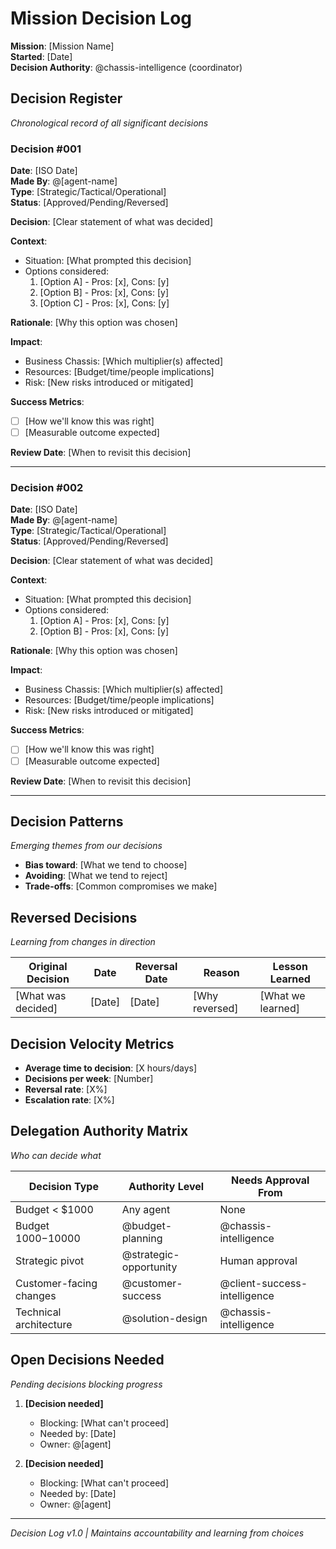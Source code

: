 # Mission Decision Log
**Mission**: [Mission Name]  
**Started**: [Date]  
**Decision Authority**: @chassis-intelligence (coordinator)

## Decision Register
*Chronological record of all significant decisions*

### Decision #001
**Date**: [ISO Date]  
**Made By**: @[agent-name]  
**Type**: [Strategic/Tactical/Operational]  
**Status**: [Approved/Pending/Reversed]

**Decision**: [Clear statement of what was decided]

**Context**:
- Situation: [What prompted this decision]
- Options considered: 
  1. [Option A] - Pros: [x], Cons: [y]
  2. [Option B] - Pros: [x], Cons: [y]
  3. [Option C] - Pros: [x], Cons: [y]

**Rationale**: [Why this option was chosen]

**Impact**:
- Business Chassis: [Which multiplier(s) affected]
- Resources: [Budget/time/people implications]
- Risk: [New risks introduced or mitigated]

**Success Metrics**:
- [ ] [How we'll know this was right]
- [ ] [Measurable outcome expected]

**Review Date**: [When to revisit this decision]

---

### Decision #002
**Date**: [ISO Date]  
**Made By**: @[agent-name]  
**Type**: [Strategic/Tactical/Operational]  
**Status**: [Approved/Pending/Reversed]

**Decision**: [Clear statement of what was decided]

**Context**:
- Situation: [What prompted this decision]
- Options considered:
  1. [Option A] - Pros: [x], Cons: [y]
  2. [Option B] - Pros: [x], Cons: [y]

**Rationale**: [Why this option was chosen]

**Impact**:
- Business Chassis: [Which multiplier(s) affected]
- Resources: [Budget/time/people implications]
- Risk: [New risks introduced or mitigated]

**Success Metrics**:
- [ ] [How we'll know this was right]
- [ ] [Measurable outcome expected]

**Review Date**: [When to revisit this decision]

---

## Decision Patterns
*Emerging themes from our decisions*

- **Bias toward**: [What we tend to choose]
- **Avoiding**: [What we tend to reject]
- **Trade-offs**: [Common compromises we make]

## Reversed Decisions
*Learning from changes in direction*

| Original Decision | Date | Reversal Date | Reason | Lesson Learned |
|-------------------|------|---------------|---------|----------------|
| [What was decided] | [Date] | [Date] | [Why reversed] | [What we learned] |

## Decision Velocity Metrics
- **Average time to decision**: [X hours/days]
- **Decisions per week**: [Number]
- **Reversal rate**: [X%]
- **Escalation rate**: [X%]

## Delegation Authority Matrix
*Who can decide what*

| Decision Type | Authority Level | Needs Approval From |
|--------------|-----------------|---------------------|
| Budget < $1000 | Any agent | None |
| Budget $1000-$10000 | @budget-planning | @chassis-intelligence |
| Strategic pivot | @strategic-opportunity | Human approval |
| Customer-facing changes | @customer-success | @client-success-intelligence |
| Technical architecture | @solution-design | @chassis-intelligence |

## Open Decisions Needed
*Pending decisions blocking progress*

1. **[Decision needed]**
   - Blocking: [What can't proceed]
   - Needed by: [Date]
   - Owner: @[agent]

2. **[Decision needed]**
   - Blocking: [What can't proceed]
   - Needed by: [Date]
   - Owner: @[agent]

---
*Decision Log v1.0 | Maintains accountability and learning from choices*